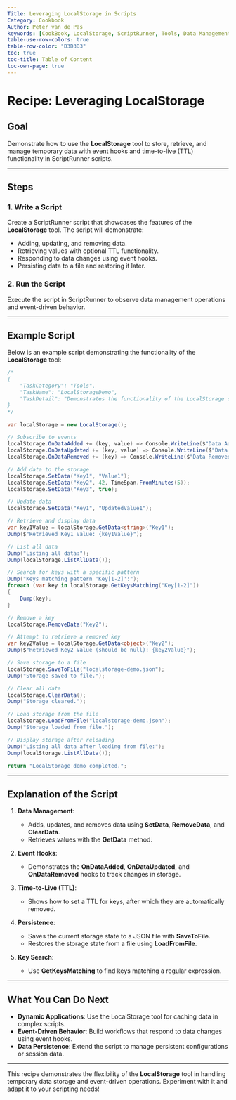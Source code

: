 ```yaml
---
Title: Leveraging LocalStorage in Scripts  
Category: Cookbook  
Author: Peter van de Pas  
keywords: [CookBook, LocalStorage, ScriptRunner, Tools, Data Management]  
table-use-row-colors: true  
table-row-color: "D3D3D3"  
toc: true  
toc-title: Table of Content  
toc-own-page: true
---
```


# Recipe: Leveraging LocalStorage

## Goal

Demonstrate how to use the **LocalStorage** tool to store, retrieve, and manage temporary data with event hooks 
and time-to-live (TTL) functionality in ScriptRunner scripts.

---

## Steps

### 1. Write a Script

Create a ScriptRunner script that showcases the features of the **LocalStorage** tool. The script will demonstrate:
- Adding, updating, and removing data.
- Retrieving values with optional TTL functionality.
- Responding to data changes using event hooks.
- Persisting data to a file and restoring it later.

### 2. Run the Script

Execute the script in ScriptRunner to observe data management operations and event-driven behavior.

---

## Example Script

Below is an example script demonstrating the functionality of the **LocalStorage** tool:

```csharp
/*
{
    "TaskCategory": "Tools",
    "TaskName": "LocalStorageDemo",
    "TaskDetail": "Demonstrates the functionality of the LocalStorage class with event hooks and storage operations."
}
*/

var localStorage = new LocalStorage();

// Subscribe to events
localStorage.OnDataAdded += (key, value) => Console.WriteLine($"Data Added - Key: {key}, Value: {value}");
localStorage.OnDataUpdated += (key, value) => Console.WriteLine($"Data Updated - Key: {key}, Value: {value}");
localStorage.OnDataRemoved += (key) => Console.WriteLine($"Data Removed - Key: {key}");

// Add data to the storage
localStorage.SetData("Key1", "Value1");
localStorage.SetData("Key2", 42, TimeSpan.FromMinutes(5));
localStorage.SetData("Key3", true);

// Update data
localStorage.SetData("Key1", "UpdatedValue1");

// Retrieve and display data
var key1Value = localStorage.GetData<string>("Key1");
Dump($"Retrieved Key1 Value: {key1Value}");

// List all data
Dump("Listing all data:");
Dump(localStorage.ListAllData());

// Search for keys with a specific pattern
Dump("Keys matching pattern 'Key[1-2]':");
foreach (var key in localStorage.GetKeysMatching("Key[1-2]"))
{
    Dump(key);
}

// Remove a key
localStorage.RemoveData("Key2");

// Attempt to retrieve a removed key
var key2Value = localStorage.GetData<object>("Key2");
Dump($"Retrieved Key2 Value (should be null): {key2Value}");

// Save storage to a file
localStorage.SaveToFile("localstorage-demo.json");
Dump("Storage saved to file.");

// Clear all data
localStorage.ClearData();
Dump("Storage cleared.");

// Load storage from the file
localStorage.LoadFromFile("localstorage-demo.json");
Dump("Storage loaded from file.");

// Display storage after reloading
Dump("Listing all data after loading from file:");
Dump(localStorage.ListAllData());

return "LocalStorage demo completed.";
```  

---

## Explanation of the Script

1. **Data Management**:
    - Adds, updates, and removes data using **SetData**, **RemoveData**, and **ClearData**.
    - Retrieves values with the **GetData** method.

2. **Event Hooks**:
    - Demonstrates the **OnDataAdded**, **OnDataUpdated**, and **OnDataRemoved** hooks to track changes in storage.

3. **Time-to-Live (TTL)**:
    - Shows how to set a TTL for keys, after which they are automatically removed.

4. **Persistence**:
    - Saves the current storage state to a JSON file with **SaveToFile**.
    - Restores the storage state from a file using **LoadFromFile**.

5. **Key Search**:
    - Use **GetKeysMatching** to find keys matching a regular expression.

---

## What You Can Do Next

- **Dynamic Applications**: Use the LocalStorage tool for caching data in complex scripts.
- **Event-Driven Behavior**: Build workflows that respond to data changes using event hooks.
- **Data Persistence**: Extend the script to manage persistent configurations or session data.

---

This recipe demonstrates the flexibility of the **LocalStorage** tool in handling temporary data storage 
and event-driven operations. Experiment with it and adapt it to your scripting needs!  